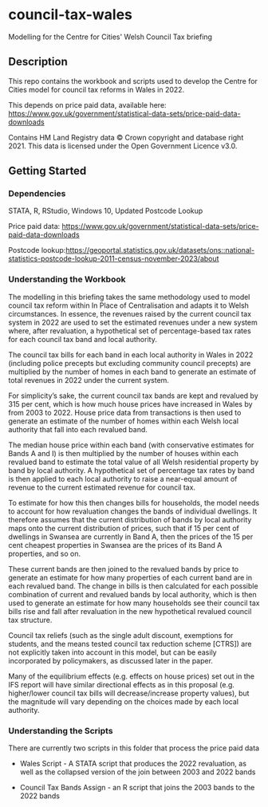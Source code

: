 # council-tax-wales

 Modelling for the Centre for Cities' Welsh Council Tax briefing 

## Description

This repo contains the workbook and scripts used to develop the Centre for Cities model for council tax reforms in Wales in 2022.

This depends on price paid data, available here: https://www.gov.uk/government/statistical-data-sets/price-paid-data-downloads 

Contains HM Land Registry data © Crown copyright and database right 2021. This data is licensed under the Open Government Licence v3.0.


## Getting Started
### Dependencies

STATA, R, RStudio, Windows 10, Updated Postcode Lookup

Price paid data: https://www.gov.uk/government/statistical-data-sets/price-paid-data-downloads

Postcode lookup:https://geoportal.statistics.gov.uk/datasets/ons::national-statistics-postcode-lookup-2011-census-november-2023/about

### Understanding the Workbook


The modelling in this briefing takes the same methodology used to model council tax reform within In Place of Centralisation and adapts it to Welsh circumstances. In essence, the revenues raised by the current council tax system in 2022 are used to set the estimated revenues under a new system where, after revaluation, a hypothetical set of percentage-based tax rates for each council tax band and local authority.

The council tax bills for each band in each local authority in Wales in 2022 (including police precepts but excluding community council precepts) are multiplied by the number of homes in each band to generate an estimate of total revenues in 2022 under the current system.

For simplicity’s sake, the current council tax bands are kept and revalued by 315 per cent, which is how much house prices have increased in Wales by from 2003 to 2022. House price data from transactions is then used to generate an estimate of the number of homes within each Welsh local authority that fall into each revalued band.

The median house price within each band (with conservative estimates for Bands A and I) is then multiplied by the number of houses within each revalued band to estimate the total value of all Welsh residential property by band by local authority. A hypothetical set of percentage tax rates by band is then applied to each local authority to raise a near-equal amount of revenue to the current estimated revenue for council tax.

To estimate for how this then changes bills for households, the model needs to account for how revaluation changes the bands of individual dwellings. It therefore assumes that the current distribution of bands by local authority maps onto the current distribution of prices, such that if 15 per cent of dwellings in Swansea are currently in Band A, then the prices of the 15 per cent cheapest properties in Swansea are the prices of its Band A properties, and so on. 

These current bands are then joined to the revalued bands by price to generate an estimate for how many properties of each current band are in each revalued band. The change in bills is then calculated for each possible combination of current and revalued bands by local authority, which is then used to generate an estimate for how many households see their council tax bills rise and fall after revaluation in the new hypothetical revalued council tax structure.

Council tax reliefs (such as the single adult discount, exemptions for students, and the means tested council tax reduction scheme [CTRS]) are not explicitly taken into account in this model, but can be easily incorporated by policymakers, as discussed later in the paper.

Many of the equilibrium effects (e.g. effects on house prices) set out in the IFS report will have similar directional effects as in this proposal (e.g. higher/lower council tax bills will decrease/increase property values), but the magnitude will vary depending on the choices made by each local authority.

### Understanding the Scripts

There are currently two scripts in this folder that process the price paid data

* Wales Script - A STATA script that produces the 2022 revaluation, as well as the collapsed version of the join between 2003 and 2022 bands

* Council Tax Bands Assign - an R script that joins the 2003 bands to the 2022 bands


